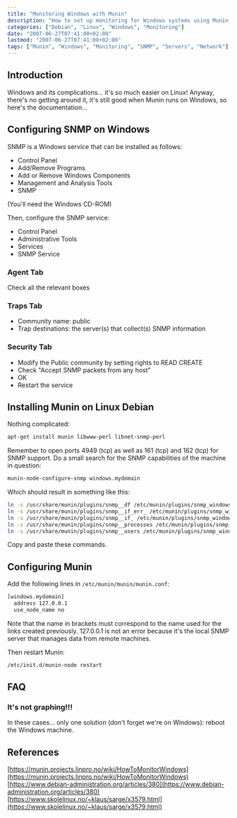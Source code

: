 ```yaml
---
title: "Monitoring Windows with Munin"
description: "How to set up monitoring for Windows systems using Munin through SNMP"
categories: ["Debian", "Linux", "Windows", "Monitoring"]
date: "2007-06-27T07:41:00+02:00"
lastmod: "2007-06-27T07:41:00+02:00"
tags: ["Munin", "Windows", "Monitoring", "SNMP", "Servers", "Network"]
---
```


## Introduction

Windows and its complications... it's so much easier on Linux! Anyway, there's no getting around it, it's still good when Munin runs on Windows, so here's the documentation...

## Configuring SNMP on Windows

SNMP is a Windows service that can be installed as follows:

- Control Panel
- Add/Remove Programs
- Add or Remove Windows Components
- Management and Analysis Tools
- SNMP

(You'll need the Windows CD-ROM)

Then, configure the SNMP service:

- Control Panel
- Administrative Tools
- Services
- SNMP Service

### Agent Tab

Check all the relevant boxes

### Traps Tab

- Community name: public
- Trap destinations: the server(s) that collect(s) SNMP information

### Security Tab

- Modify the Public community by setting rights to READ CREATE
- Check "Accept SNMP packets from any host"
- OK
- Restart the service

## Installing Munin on Linux Debian

Nothing complicated:

```bash
apt-get install munin libwww-perl libnet-snmp-perl
```

Remember to open ports 4949 (tcp) as well as 161 (tcp) and 162 (tcp) for SNMP support.
Do a small search for the SNMP capabilities of the machine in question:

```bash
munin-node-configure-snmp windows.mydomain
```

Which should result in something like this:

```bash
ln -s /usr/share/munin/plugins/snmp__df /etc/munin/plugins/snmp_windows.mydomain_df
ln -s /usr/share/munin/plugins/snmp__if_err_ /etc/munin/plugins/snmp_windows.mydomain_if_err_16777219
ln -s /usr/share/munin/plugins/snmp__if_ /etc/munin/plugins/snmp_windows.mydomain_if_16777219
ln -s /usr/share/munin/plugins/snmp__processes /etc/munin/plugins/snmp_windows.mydomain_processes
ln -s /usr/share/munin/plugins/snmp__users /etc/munin/plugins/snmp_windows.mydomain_users
```

Copy and paste these commands.

## Configuring Munin

Add the following lines in `/etc/munin/munin/munin.conf`:

```bash
[windows.mydomain]
  address 127.0.0.1
  use_node_name no
```

Note that the name in brackets must correspond to the name used for the links created previously.
127.0.0.1 is not an error because it's the local SNMP server that manages data from remote machines.

Then restart Munin:

```bash
/etc/init.d/munin-node restart
```

## FAQ

### It's not graphing!!!

In these cases... only one solution (don't forget we're on Windows): reboot the Windows machine.

## References

[https://munin.projects.linpro.no/wiki/HowToMonitorWindows](https://munin.projects.linpro.no/wiki/HowToMonitorWindows)  
[https://www.debian-administration.org/articles/380](https://www.debian-administration.org/articles/380)  
[https://www.skolelinux.no/~klaus/sarge/x3579.html](https://www.skolelinux.no/~klaus/sarge/x3579.html)
